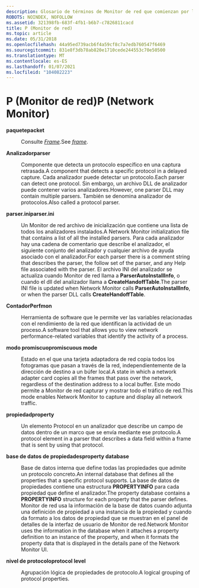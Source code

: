 ```yaml
---
description: Glosario de términos de Monitor de red que comienzan por la letra P.
ROBOTS: NOINDEX, NOFOLLOW
ms.assetid: 321398fb-683f-4fb1-b6b7-c7826811cacd
title: P (Monitor de red)
ms.topic: article
ms.date: 05/31/2018
ms.openlocfilehash: 44a95ed739acb6f4a59cf8c7a7edb760547f6469
ms.sourcegitcommit: 831e8f3db78ab820e1710cede244553c70e50500
ms.translationtype: MT
ms.contentlocale: es-ES
ms.lasthandoff: 01/07/2021
ms.locfileid: "104082223"
---
```

# <a name="p-network-monitor"></a><span data-ttu-id="bbdf0-103">P (Monitor de red)</span><span class="sxs-lookup"><span data-stu-id="bbdf0-103">P (Network Monitor)</span></span>

<dl> <dt>

<span data-ttu-id="bbdf0-104"><span id="_netmon_packet_gly"></span><span id="_NETMON_PACKET_GLY"></span>**paquete**</span><span class="sxs-lookup"><span data-stu-id="bbdf0-104"><span id="_netmon_packet_gly"></span><span id="_NETMON_PACKET_GLY"></span>**packet**</span></span>
</dt> <dd>

<span data-ttu-id="bbdf0-105">Consulte [*Frame*](f.md).</span><span class="sxs-lookup"><span data-stu-id="bbdf0-105">See [*frame*](f.md).</span></span>

</dd> <dt>

<span data-ttu-id="bbdf0-106"><span id="_netmon_parser_gly"></span><span id="_NETMON_PARSER_GLY"></span>**Analizador**</span><span class="sxs-lookup"><span data-stu-id="bbdf0-106"><span id="_netmon_parser_gly"></span><span id="_NETMON_PARSER_GLY"></span>**parser**</span></span>
</dt> <dd>

<span data-ttu-id="bbdf0-107">Componente que detecta un protocolo específico en una captura retrasada.</span><span class="sxs-lookup"><span data-stu-id="bbdf0-107">A component that detects a specific protocol in a delayed capture.</span></span> <span data-ttu-id="bbdf0-108">Cada analizador puede detectar un protocolo.</span><span class="sxs-lookup"><span data-stu-id="bbdf0-108">Each parser can detect one protocol.</span></span> <span data-ttu-id="bbdf0-109">Sin embargo, un archivo DLL de analizador puede contener varios analizadores.</span><span class="sxs-lookup"><span data-stu-id="bbdf0-109">However, one parser DLL may contain multiple parsers.</span></span> <span data-ttu-id="bbdf0-110">También se denomina analizador de protocolos.</span><span class="sxs-lookup"><span data-stu-id="bbdf0-110">Also called a protocol parser.</span></span>

</dd> <dt>

<span data-ttu-id="bbdf0-111"><span id="_netmon_parser.ini_gly"></span><span id="_NETMON_PARSER.INI_GLY"></span>**parser.ini**</span><span class="sxs-lookup"><span data-stu-id="bbdf0-111"><span id="_netmon_parser.ini_gly"></span><span id="_NETMON_PARSER.INI_GLY"></span>**parser.ini**</span></span>
</dt> <dd>

<span data-ttu-id="bbdf0-112">Un Monitor de red archivo de inicialización que contiene una lista de todos los analizadores instalados.</span><span class="sxs-lookup"><span data-stu-id="bbdf0-112">A Network Monitor initialization file that contains a list of all the installed parsers.</span></span> <span data-ttu-id="bbdf0-113">Para cada analizador hay una cadena de comentario que describe el analizador, el siguiente conjunto del analizador y cualquier archivo de ayuda asociado con el analizador.</span><span class="sxs-lookup"><span data-stu-id="bbdf0-113">For each parser there is a comment string that describes the parser, the follow set of the parser, and any Help file associated with the parser.</span></span> <span data-ttu-id="bbdf0-114">El archivo INI del analizador se actualiza cuando Monitor de red llama a **ParserAutoInstallInfo**, o cuando el dll del analizador llama a **CreateHandoffTable**.</span><span class="sxs-lookup"><span data-stu-id="bbdf0-114">The parser INI file is updated when Network Monitor calls **ParserAutoInstallInfo**, or when the parser DLL calls **CreateHandoffTable**.</span></span>

</dd> <dt>

<span data-ttu-id="bbdf0-115"><span id="_netmon_perfmon_gly"></span><span id="_NETMON_PERFMON_GLY"></span>**Contador**</span><span class="sxs-lookup"><span data-stu-id="bbdf0-115"><span id="_netmon_perfmon_gly"></span><span id="_NETMON_PERFMON_GLY"></span>**Perfmon**</span></span>
</dt> <dd>

<span data-ttu-id="bbdf0-116">Herramienta de software que le permite ver las variables relacionadas con el rendimiento de la red que identifican la actividad de un proceso.</span><span class="sxs-lookup"><span data-stu-id="bbdf0-116">A software tool that allows you to view network performance-related variables that identify the activity of a process.</span></span>

</dd> <dt>

<span data-ttu-id="bbdf0-117"><span id="_netmon_promiscuous_mode_gly"></span><span id="_NETMON_PROMISCUOUS_MODE_GLY"></span>**modo promiscuo**</span><span class="sxs-lookup"><span data-stu-id="bbdf0-117"><span id="_netmon_promiscuous_mode_gly"></span><span id="_NETMON_PROMISCUOUS_MODE_GLY"></span>**promiscuous mode**</span></span>
</dt> <dd>

<span data-ttu-id="bbdf0-118">Estado en el que una tarjeta adaptadora de red copia todos los fotogramas que pasan a través de la red, independientemente de la dirección de destino a un búfer local.</span><span class="sxs-lookup"><span data-stu-id="bbdf0-118">A state in which a network adapter card copies all the frames that pass over the network, regardless of the destination address to a local buffer.</span></span> <span data-ttu-id="bbdf0-119">Este modo permite a Monitor de red capturar y mostrar todo el tráfico de red.</span><span class="sxs-lookup"><span data-stu-id="bbdf0-119">This mode enables Network Monitor to capture and display all network traffic.</span></span>

</dd> <dt>

<span data-ttu-id="bbdf0-120"><span id="_netmon_property_gly"></span><span id="_NETMON_PROPERTY_GLY"></span>**propiedad**</span><span class="sxs-lookup"><span data-stu-id="bbdf0-120"><span id="_netmon_property_gly"></span><span id="_NETMON_PROPERTY_GLY"></span>**property**</span></span>
</dt> <dd>

<span data-ttu-id="bbdf0-121">Un elemento Protocol en un analizador que describe un campo de datos dentro de un marco que se envía mediante ese protocolo.</span><span class="sxs-lookup"><span data-stu-id="bbdf0-121">A protocol element in a parser that describes a data field within a frame that is sent by using that protocol.</span></span>

</dd> <dt>

<span data-ttu-id="bbdf0-122"><span id="_netmon_property_database_gly"></span><span id="_NETMON_PROPERTY_DATABASE_GLY"></span>**base de datos de propiedades**</span><span class="sxs-lookup"><span data-stu-id="bbdf0-122"><span id="_netmon_property_database_gly"></span><span id="_NETMON_PROPERTY_DATABASE_GLY"></span>**property database**</span></span>
</dt> <dd>

<span data-ttu-id="bbdf0-123">Base de datos interna que define todas las propiedades que admite un protocolo concreto.</span><span class="sxs-lookup"><span data-stu-id="bbdf0-123">An internal database that defines all the properties that a specific protocol supports.</span></span> <span data-ttu-id="bbdf0-124">La base de datos de propiedades contiene una estructura **PROPERTYINFO** para cada propiedad que define el analizador.</span><span class="sxs-lookup"><span data-stu-id="bbdf0-124">The property database contains a **PROPERTYINFO** structure for each property that the parser defines.</span></span> <span data-ttu-id="bbdf0-125">Monitor de red usa la información de la base de datos cuando adjunta una definición de propiedad a una instancia de la propiedad y cuando da formato a los datos de propiedad que se muestran en el panel de detalles de la interfaz de usuario de Monitor de red.</span><span class="sxs-lookup"><span data-stu-id="bbdf0-125">Network Monitor uses the information in the database when it attaches a property definition to an instance of the property, and when it formats the property data that is displayed in the details pane of the Network Monitor UI.</span></span>

</dd> <dt>

<span data-ttu-id="bbdf0-126"><span id="_netmon_protocol_level_gly"></span><span id="_NETMON_PROTOCOL_LEVEL_GLY"></span>**nivel de protocolo**</span><span class="sxs-lookup"><span data-stu-id="bbdf0-126"><span id="_netmon_protocol_level_gly"></span><span id="_NETMON_PROTOCOL_LEVEL_GLY"></span>**protocol level**</span></span>
</dt> <dd>

<span data-ttu-id="bbdf0-127">Agrupación lógica de propiedades de protocolo.</span><span class="sxs-lookup"><span data-stu-id="bbdf0-127">A logical grouping of protocol properties.</span></span>

</dd> </dl>

 

 




